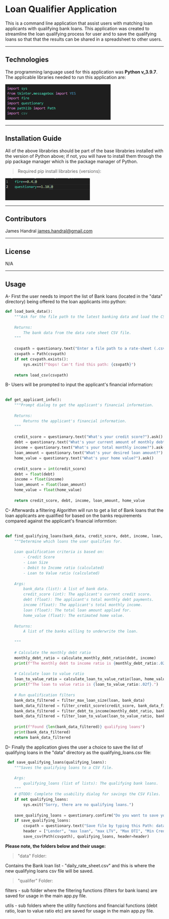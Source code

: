# Loan Qualifier Application

This is a command line application that assist users with matching loan applicants with qualifying bank loans. This application was created to streamline the loan qualifying process for user and to save the qualifying loans so that that the results can be shared in a spreadsheet to other users.

---

## Technologies

The programming language used for this application was **Python v_3.9.7**.
The applicable libraries needed to run this application are:

![<Libraries>](./Images/Libraries%20snippit.png)

---

## Installation Guide

All of the above librabries should be part of the base librabries installed with the version of Python above; if not, you will have to install them through the pip package manager which is the package manager of Python.

>Required pip install librabries (versions):

![<PiP>](./Images/Required%20pip%20install%20Libraries.png)


---

## Contributors

James Handral
james.handral@gmail.com


---

## License


N/A

---
## Usage


A- First the user needs to import the list of Bank loans (located in the "data" directory) being offered to the loan applicants into python:

```python
def load_bank_data():
    """Ask for the file path to the latest banking data and load the CSV file.

    Returns:
        The bank data from the data rate sheet CSV file.
    """

    csvpath = questionary.text("Enter a file path to a rate-sheet (.csv):").ask()
    csvpath = Path(csvpath)
    if not csvpath.exists():
        sys.exit(f"Oops! Can't find this path: {csvpath}")

    return load_csv(csvpath)
 ```   



B- Users will be prompted to input the applicant's financial information:

```python

def get_applicant_info():
    """Prompt dialog to get the applicant's financial information.

    Returns:
        Returns the applicant's financial information.
    """

    credit_score = questionary.text("What's your credit score?").ask()
    debt = questionary.text("What's your current amount of monthly debt?").ask()
    income = questionary.text("What's your total monthly income?").ask()
    loan_amount = questionary.text("What's your desired loan amount?").ask()
    home_value = questionary.text("What's your home value?").ask()

    credit_score = int(credit_score)
    debt = float(debt)
    income = float(income)
    loan_amount = float(loan_amount)
    home_value = float(home_value)

    return credit_score, debt, income, loan_amount, home_value
```

C- Afterwards a filtering Algorithm will run to get a list of Bank loans that the loan applicants are qualified for based on the banks requirements compared against the applicant's financial informtion:

```python

def find_qualifying_loans(bank_data, credit_score, debt, income, loan, home_value):
    """Determine which loans the user qualifies for.

    Loan qualification criteria is based on:
        - Credit Score
        - Loan Size
        - Debit to Income ratio (calculated)
        - Loan to Value ratio (calculated)

    Args:
        bank_data (list): A list of bank data.
        credit_score (int): The applicant's current credit score.
        debt (float): The applicant's total monthly debt payments.
        income (float): The applicant's total monthly income.
        loan (float): The total loan amount applied for.
        home_value (float): The estimated home value.

    Returns:
        A list of the banks willing to underwrite the loan.

    """

    # Calculate the monthly debt ratio
    monthly_debt_ratio = calculate_monthly_debt_ratio(debt, income)
    print(f"The monthly debt to income ratio is {monthly_debt_ratio:.02f}")

    # Calculate loan to value ratio
    loan_to_value_ratio = calculate_loan_to_value_ratio(loan, home_value)
    print(f"The loan to value ratio is {loan_to_value_ratio:.02f}.")

    # Run qualification filters
    bank_data_filtered = filter_max_loan_size(loan, bank_data)
    bank_data_filtered = filter_credit_score(credit_score, bank_data_filtered)
    bank_data_filtered = filter_debt_to_income(monthly_debt_ratio, bank_data_filtered)
    bank_data_filtered = filter_loan_to_value(loan_to_value_ratio, bank_data_filtered)

    print(f"Found {len(bank_data_filtered)} qualifying loans")
    print(bank_data_filtered)
    return bank_data_filtered
 ```  

 D- Finally the application gives the user a choice to save the list of qualifying loans in the "data" directory as the qualifying_loans.csv file:


```python
 def save_qualifying_loans(qualifying_loans):
    """Saves the qualifying loans to a CSV file.

    Args:
        qualifying_loans (list of lists): The qualifying bank loans.
    """
    # @TODO: Complete the usability dialog for savings the CSV Files.
    if not qualifying_loans:
        sys.exit("Sorry, there are no qualifying loans.")

    save_qualifying_loans = questionary.confirm("Do you want to save you qualifying loan list?").ask()
    if save_qualifying_loans:
        csvpath = questionary.text("Save file by typing this Path: data/qualifying_loans.csv").ask()
        header = ["Lender", "max loan", "max LTV", "Max DTI", "Min Credit", "Interest Rate"]
        save_csv(Path(csvpath), qualifying_loans, header=header)
```



**Please note, the folders below and their usage:**

 > "data" Folder:
   
Contains the Bank loan list - "daily_rate_sheet.csv" and this is where the new qualifying loans csv file will be saved.

>"qualifer" Folder:

filters - sub folder where the filtering functions (filters for bank loans) are saved for usage in the main app.py file.

utils - sub folders where the utility functions and financial functions (debt ratio, loan to value ratio etc) are saved for usage in the main app.py file.






